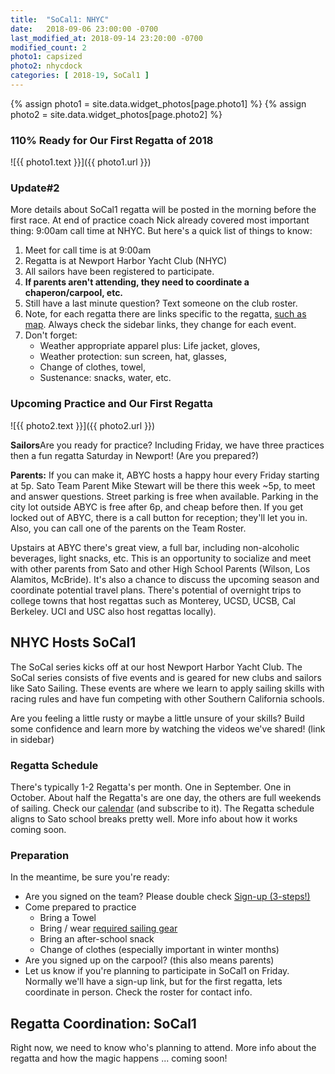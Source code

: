 ```yaml
---
title:  "SoCal1: NHYC"
date:   2018-09-06 23:00:00 -0700
last_modified_at: 2018-09-14 23:20:00 -0700
modified_count: 2
photo1: capsized
photo2: nhycdock
categories: [ 2018-19, SoCal1 ]
---
```

{% assign photo1 = site.data.widget_photos[page.photo1] %}
{% assign photo2 = site.data.widget_photos[page.photo2] %}


### 110% Ready for Our First Regatta of 2018
![{{ photo1.text }}]({{ photo1.url }})

<div class="alert alert-info">
<h3>Update#2</h3>
<p>More details about SoCal1 regatta will be posted in the morning before the first race. At end of practice coach Nick already covered most important thing: 9:00am call time at NHYC. But here's a quick list of things to know:
</p><p></p>

<ol><li>
Meet for call time is at 9:00am</li><li>
Regatta is at Newport Harbor Yacht Club (NHYC)</li><li>
All sailors have been registered to participate.</li><li>
<strong>If parents aren't attending, they need to coordinate a chaperon/carpool, etc.</strong></li><li>
Still have a last minute question? Text someone on the club roster.</li><li>
Note, for each regatta there are links specific to the regatta, <a class="btn btn-default btn-sm" role="button"  href="https://www.google.com/maps/place/Newport+Harbor+Yacht+Club/@33.6053653,-117.9096753,15z/data=!4m5!3m4!1s0x0:0xdd5113b21488522f!8m2!3d33.6053653!4d-117.9096753" target="_blank">such as map</a>. Always check the sidebar links, they change for each event.</li><li>
Don't forget: <ul><li>Weather appropriate apparel plus: Life jacket, gloves, </li><li>Weather protection: sun screen, hat, glasses, </li><li>Change of clothes, towel, </li><li>Sustenance: snacks, water, etc.</li></ul>
</li></ol>
</div>

<!--more-->


### Upcoming Practice and Our First Regatta

![{{ photo2.text }}]({{ photo2.url }})


<div class="alert alert-info">
<p><strong>Sailors</strong>Are you ready for practice? Including Friday, we have three practices then a fun regatta Saturday in Newport! (Are you prepared?)</p>

<p><strong>Parents:</strong> If you can make it, ABYC hosts a happy hour every Friday starting at 5p. Sato Team Parent Mike Stewart will be there this week ~5p, to meet and answer questions.  Street parking is free when available. Parking in the city lot outside ABYC is free after 6p, and cheap before then. If you get locked out of ABYC, there is a call button for reception; they'll let you in. Also, you can call one of the parents on the Team Roster. </p>

<p>Upstairs at ABYC there's great view, a full bar, including non-alcoholic beverages, light snacks, etc. This is an opportunity to socialize and meet with other parents from Sato and other High School Parents (Wilson, Los Alamitos, McBride). It's also a chance to discuss the upcoming season and coordinate potential travel plans. There's potential of overnight trips to college towns that host regattas such as Monterey, UCSD, UCSB, Cal Berkeley. UCI and USC also host regattas locally).</p>
</div>


## NHYC Hosts SoCal1

The SoCal series kicks off at our host Newport Harbor Yacht Club. The SoCal series consists of five events and is geared for new clubs and sailors like Sato Sailing. These events are where we learn to apply sailing skills with racing rules and have fun competing with other Southern California schools.

Are you feeling a little rusty or maybe a little unsure of your skills? Build some confidence and learn more by watching the videos we've shared! (link in sidebar)

### Regatta Schedule

There's typically 1-2 Regatta's per month. One in September. One in October. About half the Regatta's are one day, the others are full weekends of sailing. Check our [calendar](/calendar/) (and subscribe to it). The Regatta schedule aligns to Sato school breaks pretty well. More info about how it works coming soon.

### Preparation

In the meantime, be sure you're ready:

-   Are you signed on the team? Please double check [Sign-up (3-steps!)](/about/)
-   Come prepared to practice
    -   Bring a Towel
    -   Bring / wear [required sailing gear](/apparel/)
    -   Bring an after-school snack
    -   Change of clothes (especially important in winter months)
-   Are you signed up on the carpool? (this also means parents)
-   Let us know if you're planning to participate in SoCal1 on Friday. Normally we'll have a sign-up link, but for the first regatta, lets coordinate in person. Check the roster for contact info.

## Regatta Coordination: SoCal1

Right now, we need to know who's planning to attend. More info about the regatta and how the magic happens ... coming soon!

